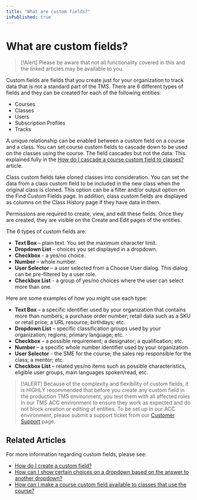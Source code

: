 ```yaml
---
title: "What are custom fields?"
isPublished: true
---
```


# What are custom fields?

> [!Alert] Please be aware that not all functionality covered in this and the linked articles may be available to you.

Custom fields are fields that you create just for your organization to track data that is not a standard part of the TMS. There are 6 different types of fields and they can be created for each of the following entities:
- Courses
- Classes
- Users
- Subscription Profiles
- Tracks

A unique relationship can be enabled between a custom field on a course and a class. You can set course custom fields to cascade down to be used on the classes using the course. The field cascades but not the data. This explained fully in the [How do I cascade a course custom field to classes?]() article.

Class custom fields take cloned classes into consideration. You can set the data from a class custom field to be included in the new class when the original class is cloned. This option can be a filter and/or output option on the Find Custom Fields page. In addition, class custom fields are displayed as columns on the Class History page if they have data in them.

Permissions are required to create, view, and edit these fields. Once they are created, they are visible on the Create and Edit pages of the entities.


The 6 types of custom fields are:
- **Text Box** – plain text. You set the maximum character limit.
- **Dropdown List** – choices you set displayed in a dropdown.
- **Checkbox** - a yes/no choice. 
- **Number** – whole number.
- **User Selector** – a user selected from a Choose User dialog. This dialog can be pre-filtered by a user role.
- **Checkbox List** - a group of yes/no choices where the user can select more than one. 

Here are some examples of how you might use each type:
- **Text Box** – a specific identifier used by your organization that contains more than numbers; a purchase order number; retail data such as a SKU or retail price; a URL resource; birthdays; etc.
- **Dropdown List** – specific classification groups used by your organization; regions; primary language; etc.
- **Checkbox** – a possible requirement; a designator; a qualification; etc.
- **Number** – a specific whole number identifier used by your organization.
- **User Selector** - the SME for the course; the sales rep responsible for the class; a mentor; etc.
- **Checkbox List** – related yes/no items such as possible characteristics, eligible user groups, main languages spoken/read, etc.

> [!ALERT] Because of the complexity and flexibility of custom fields, it is HIGHLY recommended that before you create any custom field in the production TMS environment, you test them with all affected roles in our TMS ACC environment to ensure they work as expected and do not block creation or editing of entities. To be set up in our ACC environment, please submit a support ticket from our [Customer Support](https://www.learnondemandsystems.com/customer-support/) page.

## Related Articles
For more information regarding custom fields, please see:
- [How do I create a custom field?](create-custom-fields.md)
- [How can I show certain choices on a dropdown based on the answer to another dropdown?](dependent-dropdown-custom.md)
- [How can I make a course custom field available to classes that use the course?](../courses-and-activities/overall/cascade-custom-fields.md)
